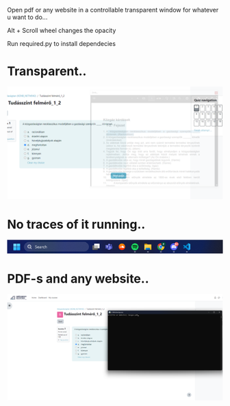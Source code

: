 Open pdf or any website in a controllable transparent window for whatever u want to do...

Alt + Scroll wheel changes the opacity

Run required.py to install dependecies

# Transparent..
![alt text](https://github.com/kokasmark/transparent_tool/blob/main/app.png?raw=true)

# No traces of it running..
![alt text](https://github.com/kokasmark/transparent_tool/blob/main/no_taskbar.png?raw=true)

# PDF-s and any website..
![alt text](https://github.com/kokasmark/transparent_tool/blob/main/console.png?raw=true)
